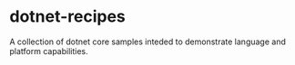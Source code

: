 # dotnet-recipes
A collection of dotnet core samples inteded to demonstrate language and platform capabilities.
